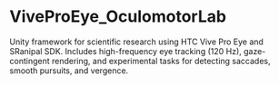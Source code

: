 # ViveProEye_OculomotorLab
Unity framework for scientific research using HTC Vive Pro Eye and SRanipal SDK. Includes high-frequency eye tracking (120 Hz), gaze-contingent rendering, and experimental tasks for detecting saccades, smooth pursuits, and vergence. 
